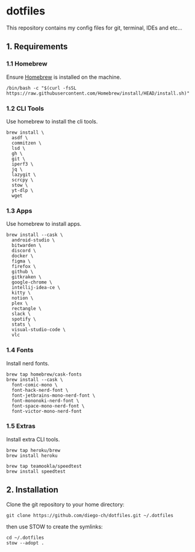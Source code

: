 # dotfiles
This repository contains my config files for git, terminal, IDEs and etc...

## 1. Requirements

### 1.1 Homebrew
Ensure [Homebrew](https://brew.sh/) is installed on the machine.
```
/bin/bash -c "$(curl -fsSL https://raw.githubusercontent.com/Homebrew/install/HEAD/install.sh)"
```

### 1.2 CLI Tools
Use homebrew to install the cli tools.
```
brew install \
  asdf \
  commitzen \
  lsd \
  gh \
  git \
  iperf3 \
  jq \
  lazygit \
  scrcpy \
  stow \
  yt-dlp \
  wget
```

### 1.3 Apps
Use homebrew to install apps.
```
brew install --cask \
  android-studio \
  bitwarden \
  discord \
  docker \
  figma \
  firefox \
  github \
  gitkraken \
  google-chrome \
  intellij-idea-ce \
  kitty \
  notion \
  plex \
  rectangle \
  slack \
  spotify \
  stats \
  visual-studio-code \
  vlc
```

### 1.4 Fonts
Install nerd fonts.
```
brew tap homebrew/cask-fonts
brew install --cask \
  font-comic-mono \
  font-hack-nerd-font \
  font-jetbrains-mono-nerd-font \
  font-mononoki-nerd-font \
  font-space-mono-nerd-font \
  font-victor-mono-nerd-font
```

### 1.5 Extras
Install extra CLI tools.
```
brew tap heroku/brew
brew install heroku

brew tap teamookla/speedtest
brew install speedtest
```

## 2. Installation

Clone the git repository to your home directory:
```
git clone https://github.com/diego-ch/dotfiles.git ~/.dotfiles
```

then use STOW to create the symlinks:
```
cd ~/.dotfiles
stow --adopt .
```
